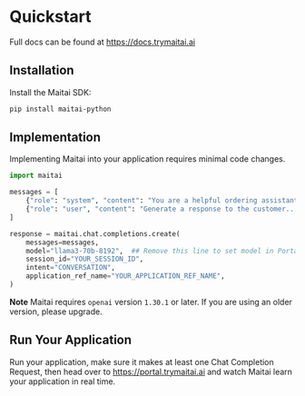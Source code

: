 # Quickstart

Full docs can be found at https://docs.trymaitai.ai

## Installation

Install the Maitai SDK:

```bash
pip install maitai-python
```

## Implementation

Implementing Maitai into your application requires minimal code changes.

```python
import maitai

messages = [
    {"role": "system", "content": "You are a helpful ordering assistant..."},
    {"role": "user", "content": "Generate a response to the customer..."},
]

response = maitai.chat.completions.create(
    messages=messages,
    model="llama3-70b-8192",  ## Remove this line to set model in Portal
    session_id="YOUR_SESSION_ID",
    intent="CONVERSATION",
    application_ref_name="YOUR_APPLICATION_REF_NAME",
)
```

**Note**
Maitai requires `openai` version `1.30.1` or later. If you are using an older version, please upgrade.

## Run Your Application

Run your application, make sure it makes at least one Chat Completion Request, then head over
to https://portal.trymaitai.ai and watch Maitai learn your application in real time.